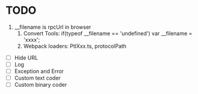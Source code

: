 # TODO
1. __filename is rpcUrl in browser
    1. Convert Tools: if(typeof __filename == 'undefined') var __filename = 'xxxx';
    2. Webpack loaders: PtlXxx.ts, protocolPath


- [ ] Hide URL
- [ ] Log
- [ ] Exception and Error
- [ ] Custom text coder
- [ ] Custom binary coder